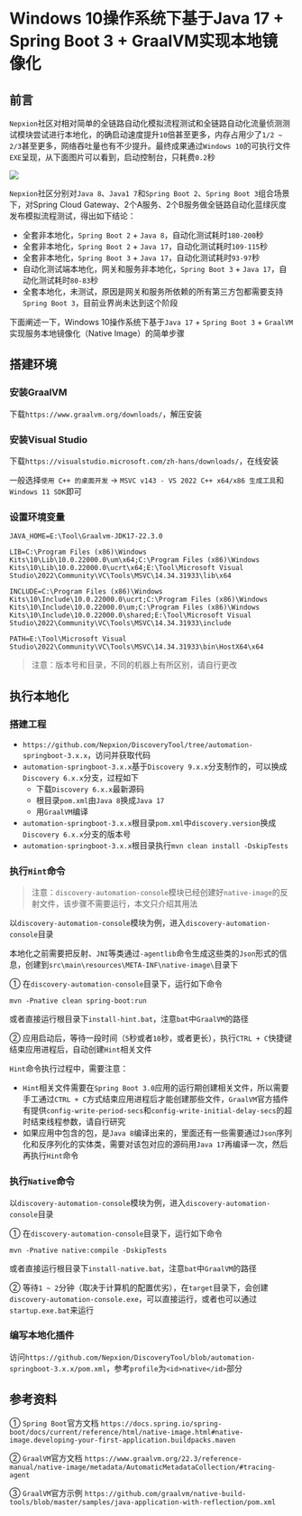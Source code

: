 # Windows 10操作系统下基于Java 17 + Spring Boot 3 + GraalVM实现本地镜像化

## 前言
`Nepxion`社区对相对简单的全链路自动化模拟流程测试和全链路自动化流量侦测测试模块尝试进行本地化，的确启动速度提升`10`倍甚至更多，内存占用少了`1/2 ~ 2/3`甚至更多，网络吞吐量也有不少提升。最终成果通过`Windows 10`的可执行文件`EXE`呈现，从下面图片可以看到，启动控制台，只耗费`0.2`秒

![](http://nepxion.gitee.io/discovery/docs/discovery-doc/NativeImage.jpg)

`Nepxion`社区分别对`Java 8`、`Java1 7`和`Spring Boot 2`、`Spring Boot 3`组合场景下，对Spring Cloud Gateway、2个A服务、2个B服务做全链路自动化蓝绿灰度发布模拟流程测试，得出如下结论：
- 全套非本地化，`Spring Boot 2` + `Java 8`，自动化测试耗时`180-200`秒
- 全套非本地化，`Spring Boot 2` + `Java 17`，自动化测试耗时`109-115`秒
- 全套非本地化，`Spring Boot 3` + `Java 17`，自动化测试耗时`93-97`秒
- 自动化测试端本地化，网关和服务非本地化，`Spring Boot 3` + `Java 17`，自动化测试耗时`80-83`秒
- 全套本地化，未测试，原因是网关和服务所依赖的所有第三方包都需要支持`Spring Boot 3`，目前业界尚未达到这个阶段

下面阐述一下，Windows 10操作系统下基于`Java 17` + `Spring Boot 3` + `GraalVM`实现服务本地镜像化（Native Image）的简单步骤

## 搭建环境

### 安装GraalVM
下载`https://www.graalvm.org/downloads/`，解压安装

### 安装Visual Studio
下载`https://visualstudio.microsoft.com/zh-hans/downloads/`，在线安装

一般选择`使用 C++ 的桌面开发` -> `MSVC v143 - VS 2022 C++ x64/x86 生成工具`和`Windows 11 SDK`即可

### 设置环境变量
```
JAVA_HOME=E:\Tool\Graalvm-JDK17-22.3.0

LIB=C:\Program Files (x86)\Windows Kits\10\Lib\10.0.22000.0\um\x64;C:\Program Files (x86)\Windows Kits\10\Lib\10.0.22000.0\ucrt\x64;E:\Tool\Microsoft Visual Studio\2022\Community\VC\Tools\MSVC\14.34.31933\lib\x64

INCLUDE=C:\Program Files (x86)\Windows Kits\10\Include\10.0.22000.0\ucrt;C:\Program Files (x86)\Windows Kits\10\Include\10.0.22000.0\um;C:\Program Files (x86)\Windows Kits\10\Include\10.0.22000.0\shared;E:\Tool\Microsoft Visual Studio\2022\Community\VC\Tools\MSVC\14.34.31933\include

PATH=E:\Tool\Microsoft Visual Studio\2022\Community\VC\Tools\MSVC\14.34.31933\bin\HostX64\x64
```

> 注意：版本号和目录，不同的机器上有所区别，请自行更改

## 执行本地化

### 搭建工程
- `https://github.com/Nepxion/DiscoveryTool/tree/automation-springboot-3.x.x`，访问并获取代码
- `automation-springboot-3.x.x`基于`Discovery 9.x.x`分支制作的，可以换成`Discovery 6.x.x`分支，过程如下
    - 下载`Discovery 6.x.x`最新源码
    -  根目录`pom.xml`由`Java 8`换成`Java 17`
    -  用`GraalVM`编译
- `automation-springboot-3.x.x`根目录`pom.xml`中`discovery.version`换成`Discovery 6.x.x`分支的版本号
- `automation-springboot-3.x.x`根目录执行`mvn clean install -DskipTests`

### 执行`Hint`命令
> 注意：`discovery-automation-console`模块已经创建好`native-image`的反射文件，该步骤不需要运行，本文只介绍其用法

以`discovery-automation-console`模块为例，进入`discovery-automation-console`目录

本地化之前需要把反射、`JNI`等类通过`-agentlib`命令生成这些类的`Json`形式的信息，创建到`src\main\resources\META-INF\native-image\`目录下

① 在`discovery-automation-console`目录下，运行如下命令
```
mvn -Pnative clean spring-boot:run
```
或者直接运行根目录下`install-hint.bat`，注意`bat`中`GraalVM`的路径

② 应用启动后，等待一段时间（`5`秒或者`10`秒，或者更长），执行`CTRL + C`快捷键结束应用进程后，自动创建`Hint`相关文件

`Hint`命令执行过程中，需要注意：
- `Hint`相关文件需要在`Spring Boot 3.0`应用的运行期创建相关文件，所以需要手工通过`CTRL + C`方式结束应用进程后才能创建那些文件，`GraalVM`官方插件有提供`config-write-period-secs`和`config-write-initial-delay-secs`的超时结束线程参数，请自行研究
- 如果应用中包含的包，是`Java 8`编译出来的，里面还有一些需要通过`Json`序列化和反序列化的实体类，需要对该包对应的源码用`Java 17`再编译一次，然后再执行`Hint`命令

### 执行`Native`命令
以`discovery-automation-console`模块为例，进入`discovery-automation-console`目录

① 在`discovery-automation-console`目录下，运行如下命令
```
mvn -Pnative native:compile -DskipTests
```
或者直接运行根目录下`install-native.bat`，注意`bat`中`GraalVM`的路径

② 等待`1 ~ 2`分钟（取决于计算机的配置优劣），在`target`目录下，会创建`discovery-automation-console.exe`，可以直接运行，或者也可以通过`startup.exe.bat`来运行

### 编写本地化插件
访问`https://github.com/Nepxion/DiscoveryTool/blob/automation-springboot-3.x.x/pom.xml`，参考`profile`为`<id>native</id>`部分

## 参考资料
① `Spring Boot`官方文档 `https://docs.spring.io/spring-boot/docs/current/reference/html/native-image.html#native-image.developing-your-first-application.buildpacks.maven`

② `GraalVM`官方文档 `https://www.graalvm.org/22.3/reference-manual/native-image/metadata/AutomaticMetadataCollection/#tracing-agent`

③ `GraalVM`官方示例 `https://github.com/graalvm/native-build-tools/blob/master/samples/java-application-with-reflection/pom.xml`